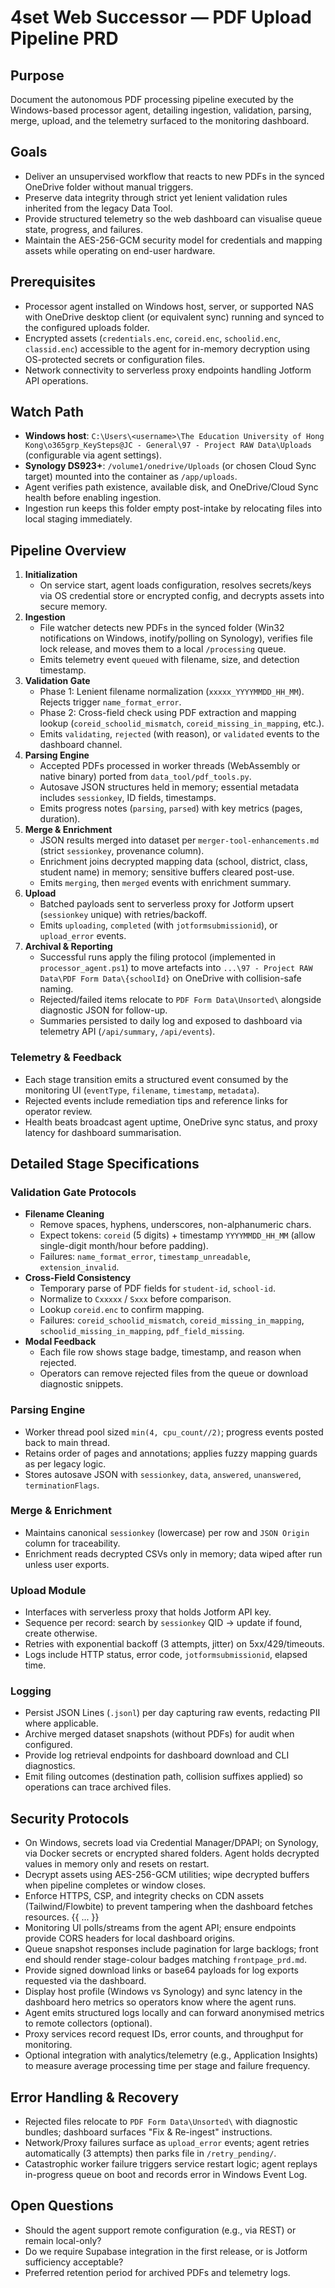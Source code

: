 # 4set Web Successor — PDF Upload Pipeline PRD

## Purpose
Document the autonomous PDF processing pipeline executed by the Windows-based processor agent, detailing ingestion, validation, parsing, merge, upload, and the telemetry surfaced to the monitoring dashboard.

## Goals
- Deliver an unsupervised workflow that reacts to new PDFs in the synced OneDrive folder without manual triggers.
- Preserve data integrity through strict yet lenient validation rules inherited from the legacy Data Tool.
- Provide structured telemetry so the web dashboard can visualise queue state, progress, and failures.
- Maintain the AES-256-GCM security model for credentials and mapping assets while operating on end-user hardware.

## Prerequisites
- Processor agent installed on Windows host, server, or supported NAS with OneDrive desktop client (or equivalent sync) running and synced to the configured uploads folder.
- Encrypted assets (`credentials.enc`, `coreid.enc`, `schoolid.enc`, `classid.enc`) accessible to the agent for in-memory decryption using OS-protected secrets or configuration files.
- Network connectivity to serverless proxy endpoints handling Jotform API operations.

## Watch Path
- **Windows host**: `C:\Users\<username>\The Education University of Hong Kong\o365grp_KeySteps@JC - General\97 - Project RAW Data\Uploads` (configurable via agent settings).
- **Synology DS923+**: `/volume1/onedrive/Uploads` (or chosen Cloud Sync target) mounted into the container as `/app/uploads`.
- Agent verifies path existence, available disk, and OneDrive/Cloud Sync health before enabling ingestion.
- Ingestion run keeps this folder empty post-intake by relocating files into local staging immediately.

## Pipeline Overview
1. **Initialization**
   - On service start, agent loads configuration, resolves secrets/keys via OS credential store or encrypted config, and decrypts assets into secure memory.
2. **Ingestion**
   - File watcher detects new PDFs in the synced folder (Win32 notifications on Windows, inotify/polling on Synology), verifies file lock release, and moves them to a local `/processing` queue.
   - Emits telemetry event `queued` with filename, size, and detection timestamp.
3. **Validation Gate**
   - Phase 1: Lenient filename normalization (`xxxxx_YYYYMMDD_HH_MM`). Rejects trigger `name_format_error`.
   - Phase 2: Cross-field check using PDF extraction and mapping lookup (`coreid_schoolid_mismatch`, `coreid_missing_in_mapping`, etc.).
   - Emits `validating`, `rejected` (with reason), or `validated` events to the dashboard channel.
4. **Parsing Engine**
   - Accepted PDFs processed in worker threads (WebAssembly or native binary) ported from `data_tool/pdf_tools.py`.
   - Autosave JSON structures held in memory; essential metadata includes `sessionkey`, ID fields, timestamps.
   - Emits progress notes (`parsing`, `parsed`) with key metrics (pages, duration).
5. **Merge & Enrichment**
   - JSON results merged into dataset per `merger-tool-enhancements.md` (strict `sessionkey`, provenance column).
   - Enrichment joins decrypted mapping data (school, district, class, student name) in memory; sensitive buffers cleared post-use.
   - Emits `merging`, then `merged` events with enrichment summary.
6. **Upload**
   - Batched payloads sent to serverless proxy for Jotform upsert (`sessionkey` unique) with retries/backoff.
   - Emits `uploading`, `completed` (with `jotformsubmissionid`), or `upload_error` events.
7. **Archival & Reporting**
   - Successful runs apply the filing protocol (implemented in `processor_agent.ps1`) to move artefacts into `...\97 - Project RAW Data\PDF Form Data\{schoolId}` on OneDrive with collision-safe naming.
   - Rejected/failed items relocate to `PDF Form Data\Unsorted\` alongside diagnostic JSON for follow-up.
   - Summaries persisted to daily log and exposed to dashboard via telemetry API (`/api/summary`, `/api/events`).

### Telemetry & Feedback
- Each stage transition emits a structured event consumed by the monitoring UI (`eventType`, `filename`, `timestamp`, `metadata`).
- Rejected events include remediation tips and reference links for operator review.
- Health beats broadcast agent uptime, OneDrive sync status, and proxy latency for dashboard summarisation.

## Detailed Stage Specifications

### Validation Gate Protocols
- **Filename Cleaning**
  - Remove spaces, hyphens, underscores, non-alphanumeric chars.
  - Expect tokens: `coreid` (5 digits) + timestamp `YYYYMMDD_HH_MM` (allow single-digit month/hour before padding).
  - Failures: `name_format_error`, `timestamp_unreadable`, `extension_invalid`.
- **Cross-Field Consistency**
  - Temporary parse of PDF fields for `student-id`, `school-id`.
  - Normalize to `Cxxxxx` / `Sxxx` before comparison.
  - Lookup `coreid.enc` to confirm mapping.
  - Failures: `coreid_schoolid_mismatch`, `coreid_missing_in_mapping`, `schoolid_missing_in_mapping`, `pdf_field_missing`.
- **Modal Feedback**
  - Each file row shows stage badge, timestamp, and reason when rejected.
  - Operators can remove rejected files from the queue or download diagnostic snippets.

### Parsing Engine
- Worker thread pool sized `min(4, cpu_count//2)`; progress events posted back to main thread.
- Retains order of pages and annotations; applies fuzzy mapping guards as per legacy logic.
- Stores autosave JSON with `sessionkey`, `data`, `answered`, `unanswered`, `terminationFlags`.

### Merge & Enrichment
- Maintains canonical `sessionkey` (lowercase) per row and `JSON Origin` column for traceability.
- Enrichment reads decrypted CSVs only in memory; data wiped after run unless user exports.

### Upload Module
- Interfaces with serverless proxy that holds Jotform API key.
- Sequence per record: search by `sessionkey` QID → update if found, create otherwise.
- Retries with exponential backoff (3 attempts, jitter) on 5xx/429/timeouts.
- Logs include HTTP status, error code, `jotformsubmissionid`, elapsed time.

### Logging
- Persist JSON Lines (`.jsonl`) per day capturing raw events, redacting PII where applicable.
- Archive merged dataset snapshots (without PDFs) for audit when configured.
- Provide log retrieval endpoints for dashboard download and CLI diagnostics.
- Emit filing outcomes (destination path, collision suffixes applied) so operations can trace archived files.

## Security Protocols
- On Windows, secrets load via Credential Manager/DPAPI; on Synology, via Docker secrets or encrypted shared folders. Agent holds decrypted values in memory only and resets on restart.
- Decrypt assets using AES-256-GCM utilities; wipe decrypted buffers when pipeline completes or window closes.
- Enforce HTTPS, CSP, and integrity checks on CDN assets (Tailwind/Flowbite) to prevent tampering when the dashboard fetches resources.
{{ ... }}
- Monitoring UI polls/streams from the agent API; ensure endpoints provide CORS headers for local dashboard origins.
- Queue snapshot responses include pagination for large backlogs; front end should render stage-colour badges matching `frontpage_prd.md`.
- Provide signed download links or base64 payloads for log exports requested via the dashboard.
- Display host profile (Windows vs Synology) and sync latency in the dashboard hero metrics so operators know where the agent runs.
- Agent emits structured logs locally and can forward anonymised metrics to remote collectors (optional).
- Proxy services record request IDs, error counts, and throughput for monitoring.
- Optional integration with analytics/telemetry (e.g., Application Insights) to measure average processing time per stage and failure frequency.

## Error Handling & Recovery
- Rejected files relocate to `PDF Form Data\Unsorted\` with diagnostic bundles; dashboard surfaces "Fix & Re-ingest" instructions.
- Network/Proxy failures surface as `upload_error` events; agent retries automatically (3 attempts) then parks file in `/retry_pending/`.
- Catastrophic worker failure triggers service restart logic; agent replays in-progress queue on boot and records error in Windows Event Log.

## Open Questions
- Should the agent support remote configuration (e.g., via REST) or remain local-only?
- Do we require Supabase integration in the first release, or is Jotform sufficiency acceptable?
- Preferred retention period for archived PDFs and telemetry logs.
